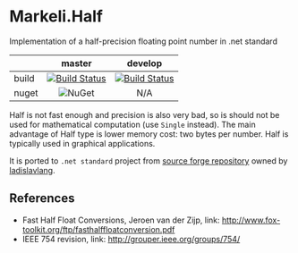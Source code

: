 # Markeli.Half
Implementation of a half-precision floating point number in .net standard

|    	|       master     	|  develop 	|
|----------	|:-------------:	|:-------------:|
| build 	|  [![Build Status](https://travis-ci.org/Markeli/Markeli.Half.svg?branch=master)](https://travis-ci.org/Markeli/Markeli.Half) | [![Build Status](https://travis-ci.org/Markeli/Markeli.Half.svg?branch=develop)](https://travis-ci.org/Markeli/Markeli.Half)|
| nuget 	|  ![NuGet](https://img.shields.io/nuget/v/Markeli.Half.svg?style=plastic)  |   N/A 	|



Half is not fast enough and precision is also very bad, so is should not be used for mathematical computation (use `Single` instead). The main advantage of Half type is lower memory cost: two bytes per number. Half is typically used in graphical applications.

It is ported to `.net standard` project from [source forge repository](https://sourceforge.net/projects/csharp-half/) owned by [ladislavlang](https://sourceforge.net/u/ladislavlang/profile/). 

## References
- Fast Half Float Conversions, Jeroen van der Zijp, link: http://www.fox-toolkit.org/ftp/fasthalffloatconversion.pdf
- IEEE 754 revision, link: http://grouper.ieee.org/groups/754/
